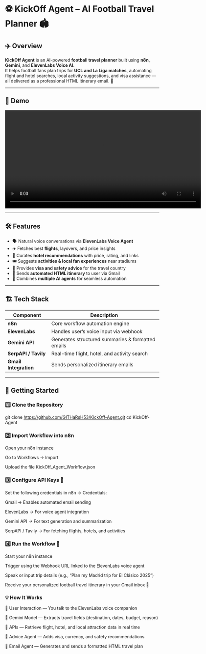 # ⚽ KickOff Agent – AI Football Travel Planner 🏟️  

## ✈️ Overview  
**KickOff Agent** is an AI-powered **football travel planner** built using **n8n**, **Gemini**, and **ElevenLabs Voice AI**.  
It helps football fans plan trips for **UCL and La Liga matches**, automating flight and hotel searches, local activity suggestions, and visa assistance — all delivered as a professional HTML itinerary email. 💌  

---

## 🎥 Demo

<video width="640" controls>
  <source src="https://github.com/GITHaRsH53/KickOff-Agent.git/raw/master/demo/Kickoff_Agent.mp4" type="video/mp4">
  Your browser does not support the video tag.
</video>


---

## 🛠️ Features  
- 🗣️ Natural voice conversations via **ElevenLabs Voice Agent**  
- ✈️ Fetches best **flights**, layovers, and price insights  
- 🏨 Curates **hotel recommendations** with price, rating, and links  
- 🎟️ Suggests **activities & local fan experiences** near stadiums  
- 🪪 Provides **visa and safety advice** for the travel country  
- 📧 Sends **automated HTML itinerary** to user via Gmail  
- 🤖 Combines **multiple AI agents** for seamless automation  

---

## 🏗️ Tech Stack  

| Component | Description |
|------------|-------------|
| **n8n** | Core workflow automation engine |
| **ElevenLabs** | Handles user’s voice input via webhook |
| **Gemini API** | Generates structured summaries & formatted emails |
| **SerpAPI / Tavily** | Real-time flight, hotel, and activity search |
| **Gmail Integration** | Sends personalized itinerary emails |

---

## 🚀 Getting Started  

### 1️⃣ Clone the Repository  
<!-- ```bash -->
git clone https://github.com/GITHaRsH53/KickOff-Agent.git
cd KickOff-Agent

### 2️⃣ Import Workflow into n8n

Open your n8n instance

Go to Workflows → Import

Upload the file KickOff_Agent_Workflow.json

### 3️⃣ Configure API Keys 🔑

Set the following credentials in n8n → Credentials:

Gmail → Enables automated email sending

ElevenLabs → For voice agent integration

Gemini API → For text generation and summarization

SerpAPI / Tavily → For fetching flights, hotels, and activities

### 4️⃣ Run the Workflow 🎯

Start your n8n instance

Trigger using the Webhook URL linked to the ElevenLabs voice agent

Speak or input trip details (e.g., “Plan my Madrid trip for El Clásico 2025”)

Receive your personalized football travel itinerary in your Gmail inbox 🚀

### 💡 How It Works

🎤 User Interaction — You talk to the ElevenLabs voice companion

🧠 Gemini Model — Extracts travel fields (destination, dates, budget, reason)

🔎 APIs — Retrieve flight, hotel, and local attraction data in real time

🪪 Advice Agent — Adds visa, currency, and safety recommendations

📧 Email Agent — Generates and sends a formatted HTML travel plan
